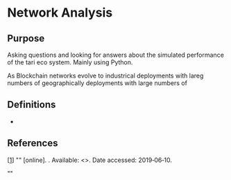 

# Network Analysis

## Purpose

Asking questions and looking for answers about the simulated performance of the tari eco system. Mainly using Python.

As Blockchain networks evolve to industrical deployments with lareg numbers of geographically deployments with large numbers of 

## Definitions

- 

## References

[[1]] "" [online]. .
Available: <>. Date accessed: 2019&#8209;06&#8209;10.

[1]: https://www.

""

